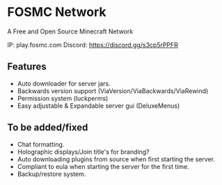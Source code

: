 # FOSMC Network
A Free and Open Source Minecraft Network

IP: play.fosmc.com
Discord: https://discord.gg/s3cp5rPPFR


## Features
- Auto downloader for server jars.
- Backwards version support (ViaVersion/ViaBackwards/ViaRewind)
- Permission system (luckperms)
- Easy adjustable & Expandable server gui (DeluxeMenus)

## To be added/fixed
- Chat formatting.
- Holographic displays/Join title's for branding?
- Auto downloading plugins from source when first starting the server.
- Compliant to eula when starting the server for the first time.
- Backup/restore system.
